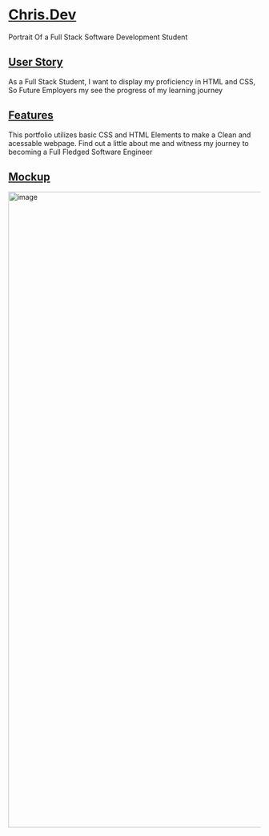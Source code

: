 # <ins>Chris.Dev<ins>
Portrait Of a Full Stack Software Development Student

## <ins>User Story<ins>
As a Full Stack Student, I want to display my proficiency in HTML and CSS, So Future Employers my see the progress of my learning journey

## <ins>Features<ins>
This portfolio utilizes basic CSS and HTML Elements to make a Clean and acessable webpage.
Find out a little about me and witness my journey to becoming a Full Fledged Software Engineer

## <ins>Mockup<ins>
<img width="1268" alt="image" src="https://github.com/CCUE96/Chris.Dev/assets/159393541/47dc2a48-ab83-4403-a9e8-4ea8cc2cdca3">
